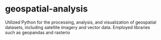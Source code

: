 # geospatial-analysis
Utilized Python for the processing, analysis, and visualization of geospatial datasets, including satellite imagery and vector data. Employed libraries such as geopandas and rasterio
